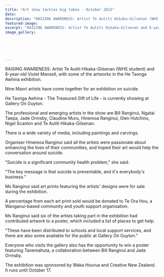 ```yaml
---
title: "Art show tackles big taboo - October 2015"
date: 
description: "RAISING AWARENESS: Artist Te Autiti Hikaka-Gilsenan (WHS student) and 6-year-old Violet Mansell, with some of the artworks in the He Taonga Awhina exhibition, Wanganui Chronicle article on 12/10/15..."
featured-image: 
excerpt: "RAISING AWARENESS: Artist Te Autiti Hikaka-Gilsenan and 6-year-old Violet Mansell, with some of the artworks in the He Taonga Awhina exhibition."
image_gallery:
	
	
	
	
	
---
```


<p><span>RAISING AWARENESS: Artist Te Autiti Hikaka-Gilsenan (WHS student) and 6-year-old Violet Mansell, with some of the artworks in the He Taonga Awhina exhibition.</span></p>
<p>Nine Maori artists have come together for an exhibition on suicide.</p>
<p>He Taonga Awhina - The Treasured Gift of Life - is currently showing at Gallery On Guyton.</p>
<p>The professional and emerging artists in the show are Bill Ranginui, Ngatai Taepa, Jade Ormsby, Claudine Muru, Hinemoa Ranginui, Glen Hutchins, Nigel Scanlon and Te Autiti Hikaka-Gilsenan.</p>
<p>There is a wide variety of media, including paintings and carvings.</p>
<p>Organiser Hinemoa Ranginui said all the artists were passionate about enhancing the lives of their communities, and hoped their art would help the conversation around suicide.</p>
<p>"Suicide is a significant community health problem," she said.</p>
<p>"The key message is that suicide is preventable, and it's everybody's business."</p>
<p>Ms Ranginui said art prints featuring the artists' designs were for sale during the exhibition.</p>
<p>A percentage from each art print sold would be donated to Te Ora Hou, a Wanganui-based community and youth support organisation.</p>
<p>Ms Ranginui said six of the artists taking part in the exhibition had contributed artwork to a poster, which included a list of places to get help.</p>
<p>"These have been distributed to schools and local support services, and there are also some available for the public at Gallery On Guyton."</p>
<p>Everyone who visits the gallery also has the opportunity to win a poster featuring Tanemahuta, a collaboration between Bill Ranginui and Jade Ormsby.</p>
<p>The exhibition was sponsored by Waka Hourua and Creative New Zealand. It runs until October 17.</p>

